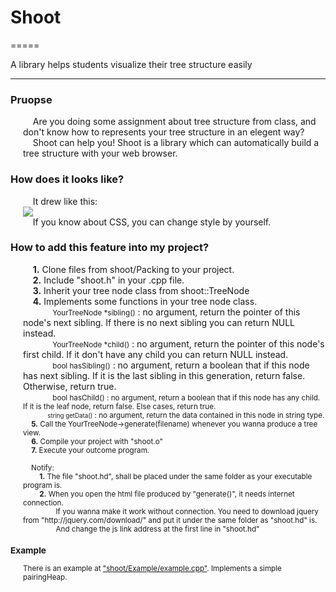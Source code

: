 <h1>Shoot</h1>
=====

A library helps students visualize their tree structure easily<br>

-----

<h3>Pruopse</h3>
<p style="margin: 0px 0px 10px 20px;">
&nbsp;&nbsp;&nbsp;&nbsp;Are you doing some assignment about tree structure from class, and don't know how to represents your tree structure in an elegent way?<br>
&nbsp;&nbsp;&nbsp;&nbsp;Shoot can help you! Shoot is a library which can automatically build a tree structure with your web browser.<br>
</p>

<h3>How does it looks like?</h3>
<p style="margin: 0px 0px 10px 20px;">
&nbsp;&nbsp;&nbsp;&nbsp;It drew like this:<br>
<img src="https://i.imgur.com/H2JOKLj.png"/><br>
&nbsp;&nbsp;&nbsp;&nbsp;If you know about CSS, you can change style by yourself.<br>
</p>
  
<h3>How to add this feature into my project?</h3>
<p style="margin: 0px 0px 10px 20px;">
&nbsp;&nbsp;&nbsp;&nbsp;<b>1.</b> Clone files from shoot/Packing to your project.<br>
&nbsp;&nbsp;&nbsp;&nbsp;<b>2.</b> Include "shoot.h" in your .cpp file.<br>
&nbsp;&nbsp;&nbsp;&nbsp;<b>3.</b> Inherit your tree node class from shoot::TreeNode<br>
&nbsp;&nbsp;&nbsp;&nbsp;<b>4.</b> Implements some functions in your tree node class.<br>
&nbsp;&nbsp;&nbsp;&nbsp;&nbsp;&nbsp;&nbsp;&nbsp;&nbsp;&nbsp;&nbsp;&nbsp;<small>YourTreeNode *sibling()</small> : no argument, return the pointer of this node's next sibling. If there is no next sibling you can return NULL instead.<br>
&nbsp;&nbsp;&nbsp;&nbsp;&nbsp;&nbsp;&nbsp;&nbsp;&nbsp;&nbsp;&nbsp;&nbsp;<small>YourTreeNode *child()</small>   : no argument, return the pointer of this node's first child. If it don't have any child you can return NULL instead.<br>
&nbsp;&nbsp;&nbsp;&nbsp;&nbsp;&nbsp;&nbsp;&nbsp;&nbsp;&nbsp;&nbsp;&nbsp;<small>bool hasSibling()</small>   : no argument, return a boolean that if this node has next sibling. If it is the last sibling in this generation, return false. Otherwise, return true.<br>
&nbsp;&nbsp;&nbsp;&nbsp;&nbsp;&nbsp;&nbsp;&nbsp;&nbsp;&nbsp;&nbsp;&nbsp;<small>bool hasChild()</malls>   : no argument, return a boolean that if this node has any child. If it is the leaf node, return false. Else cases, return true.<br>
&nbsp;&nbsp;&nbsp;&nbsp;&nbsp;&nbsp;&nbsp;&nbsp;&nbsp;&nbsp;&nbsp;&nbsp;<small>string getData()</small>    : no argument, return the data contained in this node in string type.<br>
&nbsp;&nbsp;&nbsp;&nbsp;<b>5.</b> Call the YourTreeNode->generate(filename) whenever you wanna produce a tree view.<br>
&nbsp;&nbsp;&nbsp;&nbsp;<b>6.</b> Compile your project with "shoot.o"<br>
&nbsp;&nbsp;&nbsp;&nbsp;<b>7.</b> Execute your outcome program.<br>
  <br>
&nbsp;&nbsp;&nbsp;&nbsp;Notify:<br>
&nbsp;&nbsp;&nbsp;&nbsp;&nbsp;&nbsp;&nbsp;&nbsp;<b>1.</b> The file "shoot.hd", shall be placed under the same folder as your executable program is.<br>
&nbsp;&nbsp;&nbsp;&nbsp;&nbsp;&nbsp;&nbsp;&nbsp;<b>2.</b> When you open the html file produced by "generate()", it needs internet connection.<br>
&nbsp;&nbsp;&nbsp;&nbsp;&nbsp;&nbsp;&nbsp;&nbsp;&nbsp;&nbsp;&nbsp;&nbsp;&nbsp;&nbsp;&nbsp;&nbsp;If you wanna make it work without connection. You need to download jquery from "http://jquery.com/download/" and put it under the same folder as "shoot.hd" is.<br>
&nbsp;&nbsp;&nbsp;&nbsp;&nbsp;&nbsp;&nbsp;&nbsp;&nbsp;&nbsp;&nbsp;&nbsp;&nbsp;&nbsp;&nbsp;&nbsp;And change the js link address at the first line in "shoot.hd"<br>
</p>

<h3>Example</h3>
<p style="margin: 0px 0px 10px 20px;">
There is an example at <a href="https://github.com/ire7715/shoot/blob/master/Example/example.cpp">"shoot/Example/example.cpp"</a>. Implements a simple pairingHeap.<br>
</p>
